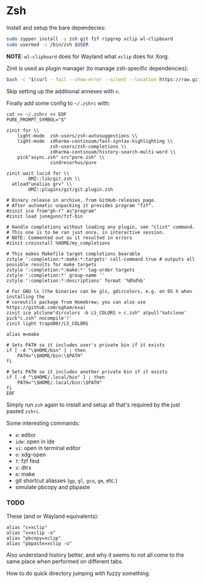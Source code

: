 # Zsh

Install and setup the bare dependecies:

```bash
sudo zypper install -y zsh git fzf ripgrep xclip wl-clipboard
sudo usermod -s /bin/zsh $USER
```

**NOTE**: `wl-clipboard` does for Wayland what `xclip` does for Xorg.

Zinit is used as plugin manager (to manage zsh-specific dependencies):

```bash
bash -c "$(curl --fail --show-error --silent --location https://raw.githubusercontent.com/zdharma-continuum/zinit/HEAD/scripts/install.sh)"
```

Skip setting up the additional annexes with `n`.

Finally add some config to `~/.zshrc` with:

```
cat >> ~/.zshrc << EOF
PURE_PROMPT_SYMBOL="$"

zinit for \\
    light-mode  zsh-users/zsh-autosuggestions \\
    light-mode  zdharma-continuum/fast-syntax-highlighting \\
                zsh-users/zsh-completions \\
                zdharma-continuum/history-search-multi-word \\
    pick"async.zsh" src"pure.zsh" \\
                sindresorhus/pure

zinit wait lucid for \\
        OMZ::lib/git.zsh \\
  atload"unalias grv" \\
        OMZ::plugins/git/git.plugin.zsh

# Binary release in archive, from GitHub-releases page.
# After automatic unpacking it provides program "fzf".
#zinit ice from"gh-r" as"program"
#zinit load junegunn/fzf-bin

# Handle completions without loading any plugin, see "clist" command.
# This one is to be ran just once, in interactive session.
# NOTE: Commented out as it resulted in errors
#zinit creinstall %HOME/my_completions

# This makes Makefile target completions bearable
zstyle ':completion:*:make:*:targets' call-command true # outputs all possible results for make targets
zstyle ':completion:*:make:*' tag-order targets
zstyle ':completion:*' group-name ''
zstyle ':completion:*:descriptions' format '%B%d%b'

# For GNU ls (the binaries can be gls, gdircolors, e.g. on OS X when installing the
# coreutils package from Homebrew; you can also use https://github.com/ogham/exa)
zinit ice atclone"dircolors -b LS_COLORS > c.zsh" atpull'%atclone' pick"c.zsh" nocompile'!'
zinit light trapd00r/LS_COLORS

alias m=make

# Sets PATH so it includes user's private bin if it exists
if [ -d "\$HOME/bin" ] ; then
    PATH="\$HOME/bin:\$PATH"
fi

# Sets PATH so it includes another private bin if it exists
if [ -d "\$HOME/.local/bin" ] ; then
    PATH="\$HOME/.local/bin:\$PATH"
fi
EOF
```

Simply run `zsh` again to install and setup all that's required by the just pasted `zshrc`.

Some interesting commands:

* `e`: editor
* `ide`: open in ide
* `vi`: open in terminal editor
* `o`: xdg-open
* `f`: fzf find
* `x`: dtrx
* `m`: make
* git shortcut aliasses (`gp`, `gl`, `gco`, `gm`, etc.)
* simulate pbcopy and pbpaste


### TODO

These (and or Wayland equivalents):

```
alias "c=xclip"
alias "v=xclip -o"
alias "pbcopy=xclip"
alias "pbpaste=xclip -o"
```

Also understand history better, and why it seems to not all come to the same place when performed on different tabs.

How to do quick directory jumping with fuzzy something.
